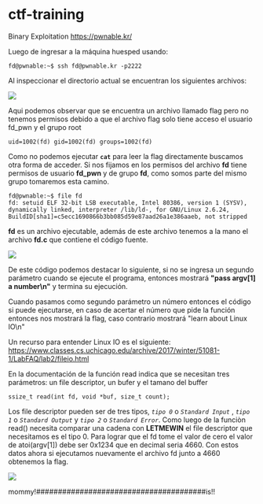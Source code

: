 # ctf-training

Binary Exploitation
https://pwnable.kr/

Luego de ingresar a la máquina huesped usando:

```fd@pwnable:~$ ssh fd@pwnable.kr -p2222```

Al inspeccionar el directorio actual se encuentran los siguientes archivos: 

![](images/fd_files.PNG)

Aqui podemos observar que se encuentra un archivo llamado flag pero no tenemos permisos debido a que el archivo flag solo tiene acceso el usuario fd_pwn y el grupo root

`uid=1002(fd) gid=1002(fd) groups=1002(fd)`

Como no podemos ejecutar **`cat`** para leer la flag directamente buscamos otra forma de acceder.
Si nos fijamos en los permisos del archivo **fd** tiene permisos de usuario **fd_pwn** y de grupo **fd**, como somos parte del mismo grupo tomaremos esta camino.

```
fd@pwnable:~$ file fd
fd: setuid ELF 32-bit LSB executable, Intel 80386, version 1 (SYSV), dynamically linked, interpreter /lib/ld-, for GNU/Linux 2.6.24, BuildID[sha1]=c5ecc1690866b3bb085d59e87aad26a1e386aaeb, not stripped
 ```
 
 **fd** es un archivo ejecutable, además de este archivo tenemos a la mano el archivo **fd.c** que contiene el código fuente. 
 
 ![](images/fd_c.PNG)
 
 De este código podemos destacar lo siguiente, si no se ingresa un segundo parámetro cuando se ejecute el programa,
 entonces mostrará **"pass argv[1] a number\n"** y termina su ejecución.
 
 Cuando pasamos como segundo parámetro un número entonces el código si puede ejecutarse, en caso de acertar el número que pide la función entonces nos mostrará la flag, caso contrario mostrará "learn about Linux IO\n"
 
 Un recurso para entender Linux IO es el siguiente:
 https://www.classes.cs.uchicago.edu/archive/2017/winter/51081-1/LabFAQ/lab2/fileio.html 
 
 En la documentación de la función read indica que se necesitan tres parámetros: un file descriptor, un bufer y el tamano del buffer
 
 ```ssize_t read(int fd, void *buf, size_t count);``` 

 Los file descriptor pueden ser de tres tipos, *`tipo 0`*  o *`Standard Input`* , *`tipo 1`* o *`Standard Output`* y *`tipo 2`* o *`Standard Error`*. Como luego de la funciòn read() necesita comparar una cadena con **LETMEWIN** el file descriptor que necesitamos es el tipo 0.
 Para lograr que el fd tome el valor de cero el valor de atoi(argv[1]) debe ser 0x1234  que en decimal seria 4660. Con estos datos ahora si ejecutamos nuevamente el archivo fd junto a 4660 obtenemos la flag.
 
![](images/fd_flag.PNG)

mommy!#######################################is!!
